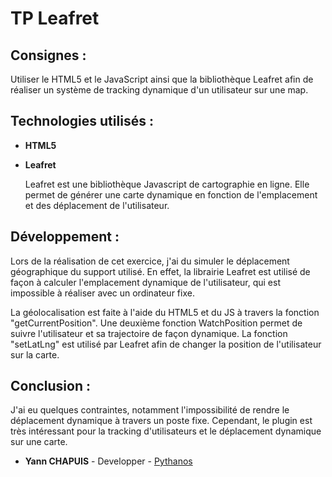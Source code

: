 # TP Leafret

## Consignes :  
Utiliser le HTML5 et le JavaScript ainsi que la bibliothèque Leafret afin de réaliser un système de tracking dynamique d'un utilisateur sur une map. 

## Technologies utilisés :
* **HTML5**
* **Leafret**

	Leafret est une bibliothèque Javascript de cartographie en ligne. Elle permet de générer une carte dynamique en fonction de l'emplacement et des déplacement de l'utilisateur.

## Développement : 

Lors de la réalisation de cet exercice, j'ai du simuler le déplacement géographique du support utilisé. En effet, la librairie Leafret est utilisé de façon à calculer l'emplacement dynamique de l'utilisateur, qui est impossible à réaliser avec un ordinateur fixe.

La géolocalisation est faite à l'aide du HTML5 et du JS à travers la fonction "getCurrentPosition". Une deuxième fonction WatchPosition permet de suivre l'utilisateur et sa trajectoire de façon dynamique. La fonction "setLatLng" est utilisé par Leafret afin de changer la position de l'utilisateur sur la carte.

## Conclusion :

J'ai eu quelques contraintes, notamment l'impossibilité de rendre le déplacement dynamique à travers un poste fixe. Cependant, le plugin est très intéressant pour la tracking d'utilisateurs et le déplacement dynamique sur une carte. 

* **Yann CHAPUIS** - Developper - [Pythanos](https://github.com/Pythanos)
